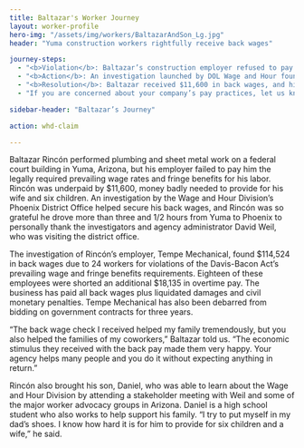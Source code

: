 ```yaml
---
title: Baltazar's Worker Journey
layout: worker-profile
hero-img: "/assets/img/workers/BaltazarAndSon_Lg.jpg"
header: "Yuma construction workers rightfully receive back wages"

journey-steps:
  - "<b>Violation</b>: Baltazar’s construction employer refused to pay him the legally required wage rates for the time he worked as well as fringe benefits."
  - "<b>Action</b>: An investigation launched by DOL Wage and Hour found that the construction company, Tempe Mechanical, owed $114,524 in back wages to 24 employees, including Baltazar."
  - "<b>Resolution</b>: Baltazar received $11,600 in back wages, and his co-workers received theirs. As a penalty for the wage violation, their employer cannot bid on any government jobs for three years. Baltazar is also now an advocate for fighting wage violations."
  - "If you are concerned about your company’s pay practices, let us know about it (link to homepage). You also can check to see if back wages are being held for you as the result of an investigation using the online tool, Workers Owed Wages."

sidebar-header: "Baltazar’s Journey"

action: whd-claim

---
```


Baltazar Rincón performed plumbing and sheet metal work on a federal court building in Yuma, Arizona, but his employer failed to pay him the legally required prevailing wage rates and fringe benefits for his labor. Rincón was underpaid by $11,600, money badly needed to provide for his wife and six children. An investigation by the Wage and Hour Division’s Phoenix District Office helped secure his back wages, and Rincón was so grateful he drove more than three and 1/2 hours from Yuma to Phoenix to personally thank the investigators and agency administrator David Weil, who was visiting the district office.

The investigation of Rincón’s employer, Tempe Mechanical, found $114,524 in back wages due to 24 workers for violations of the Davis-Bacon Act’s prevailing wage and fringe benefits requirements. Eighteen of these employees were shorted an additional $18,135 in overtime pay. The business has paid all back wages plus liquidated damages and civil monetary penalties. Tempe Mechanical has also been debarred from bidding on government contracts for three years.

“The back wage check I received helped my family tremendously, but you also helped the families of my coworkers,” Baltazar told us. “The economic stimulus they received with the back pay made them very happy. Your agency helps many people and you do it without expecting anything in return.”

Rincón also brought his son, Daniel, who was able to learn about the Wage and Hour Division by attending a stakeholder meeting with Weil and some of the major worker advocacy groups in Arizona. Daniel is a high school student who also works to help support his family. “I try to put myself in my dad’s shoes. I know how hard it is for him to provide for six children and a wife,” he said.

